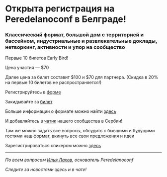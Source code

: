 # Открыта регистрация на **Peredelanoconf** в Белграде! 

### Классический формат, большой дом с территорией и бассейном, индустриальные и развлекательные доклады, нетворкинг, активности и упор на сообщество

Первые 10 билетов Early Bird!

Цена участия — $70

Далее цена за билет составит $100 и $70 для партнера.
(Скидка в 20% на первые 10 билетов не распространяется!)

Регистрируйтесь в [форме](https://docs.google.com/forms/d/1sEO58R0-ioI8dJP2hwIJ8R9dgcPL1ja6EX-t8mVV7ss)

Закидывайте за [билет](/./guides/how-to-pay.md)

Больше информации о формате можно найти [здесь](/./confs/standard.md)

И добавляйтесь в [чатик]( https://t.me/peredelanoconfbelgrade) нашего сообщества в Сербии! 

Там же можно задать все вопросы, обсудить с бывшими и будущими гостями наш формат, вкинуть все свои предложения и идеи

Зарегистрироваться спикером можно [здесь](/./guides/tech-speech.md)

---

_По всем вопросам [Илья Лахов](https://t.me/ilakhov), основатель Peredelanoconf_

_Следите за новостями здесь и в чате!_
